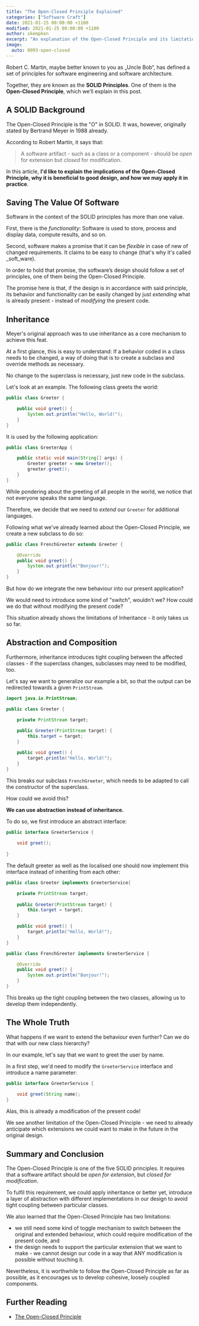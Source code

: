 ```yaml
---
title: "The Open-Closed Principle Explained"
categories: ["Software Craft"]
date: 2021-01-25 00:00:00 +1100
modified: 2021-01-25 00:00:00 +1100
author: skempken
excerpt: "An explanation of the Open-Closed Principle and its limitations alongside some code examples."
image:
  auto: 0093-open-closed
---
```


Robert C. Martin, maybe better known to you as „Uncle Bob“, has defined a set of principles for software engineering and software architecture.

Together, they are known as the **SOLID Principles**. 
One of them is the **Open-Closed Principle**, which we’ll explain in this post.

## A SOLID Background
The Open-Closed Principle is the "O" in SOLID. 
It was, however, originally stated by Bertrand Meyer in 1988 already. 

According to Robert Martin, it says that:

> A software artifact - such as a class or a component - should be _open_ for extension but _closed_ for modification.

In this article, **I'd like to explain the implications of the Open-Closed Principle, why it is beneficial to good design, and how we may apply it in practice**.


## Saving The Value Of Software
Software in the context of the SOLID principles has more than one value. 

First, there is the _functionality_: Software is used to store, process and display data, compute results, and so on.

Second, software makes a promise that it can be _flexible_ in case of new of changed requirements. 
It claims to be easy to change (that's why it's called _soft_ware).

In order to hold that promise, the software’s design should follow a set of principles, one of them being the Open-Closed Principle. 

The promise here is that, if the design is in accordance with said principle, its behavior and functionality can be easily changed by just _extending_ what is already present - instead of _modifying_ the present code.

## Inheritance
Meyer's original approach was to use inheritance as a core mechanism to achieve this feat. 

At a first glance, this is easy to understand: If a behavior coded in a class needs to be changed, a way of doing that is to create a subclass and override methods as necessary.

No change to the superclass is necessary, just new code in the subclass. 

Let's look at an example. The following class greets the world:

```java
public class Greeter {

    public void greet() {
        System.out.println("Hello, World!");
    }
}
```

It is used by the following application:
```java
public class GreeterApp {

    public static void main(String[] args) {
        Greeter greeter = new Greeter();
        greeter.greet();
    }
}
```

While pondering about the greeting of all people in the world, we notice that not everyone speaks the same language. 

Therefore, we decide that we need to _extend_ our `Greeter` for additional languages. 

Following what we've already learned about the Open-Closed Principle, we create a new subclass to do so:

```java
public class FrenchGreeter extends Greeter {

    @Override
    public void greet() {
        System.out.println("Bonjour!");
    }
}
```

But how do we integrate the new behaviour into our present application? 

We would need to introduce some kind of "switch", wouldn't we? How could we do that without modifying the present code?

This situation already shows the limitations of Inheritance - it only takes us so far. 

## Abstraction and Composition
Furthermore, inheritance introduces tight coupling between the affected classes - if the superclass changes, subclasses may need to be modified, too.

Let's say we want to generalize our example a bit, so that the output can be redirected towards a given `PrintStream`.

```java
import java.io.PrintStream;

public class Greeter {

    private PrintStream target;
    
    public Greeter(PrintStream target) {
        this.target = target;
    }

    public void greet() {
        target.println("Hello, World!");
    }
}
```

This breaks our subclass `FrenchGreeter`, which needs to be adapted to call the constructor of the superclass. 

How could we avoid this? 

**We can use abstraction instead of inheritance.**

To do so, we first introduce an abstract interface:

```java
public interface GreeterService {
    
    void greet();
    
}
```

The default greeter as well as the localised one should now implement this interface instead of inheriting from each other:

```java
public class Greeter implements GreeterService{

    private PrintStream target;
    
    public Greeter(PrintStream target) {
        this.target = target;
    }

    public void greet() {
        target.println("Hello, World!");
    }
}
```

```java
public class FrenchGreeter implements GreeterService {

    @Override
    public void greet() {
        System.out.println("Bonjour!");
    }
}
```

This breaks up the tight coupling between the two classes, allowing us to develop them independently.

## The Whole Truth

What happens if we want to extend the behaviour even further? Can we do that with our new class hierarchy?

In our example, let's say that we want to greet the user by name.

In a first step, we'd need to modify the `GreeterService` interface and introduce a name parameter:

```java
public interface GreeterService {
    
    void greet(String name);
}
```

Alas, this is already a modification of the present code!

We see another limitation of the Open-Closed Principle - we need to already anticipate which extensions we could want to make in the future in the original design.

## Summary and Conclusion

The Open-Closed Principle is one of the five SOLID principles. It requires that a software artifact should be _open for extension_, but _closed for modification_. 

To fulfil this requirement, we could apply inheritance or better yet, introduce a layer of abstraction with different implementations in our design to avoid tight coupling between particular classes.

We also learned that the Open-Closed Principle has two limitations:

* we still need some kind of toggle mechanism to switch between the original and extended behaviour, which could require modification of the present code, and
* the design needs to support the particular extension that we want to make - we cannot design our code in a way that ANY modification is possible without touching it.

Nevertheless, it is worthwhile to follow the Open-Closed Principle as far as possible, as it encourages us to develop cohesive, loosely coupled components. 

## Further Reading
* [The Open-Closed Principle](https://cleancoders.com/episode/clean-code-episode-10)
